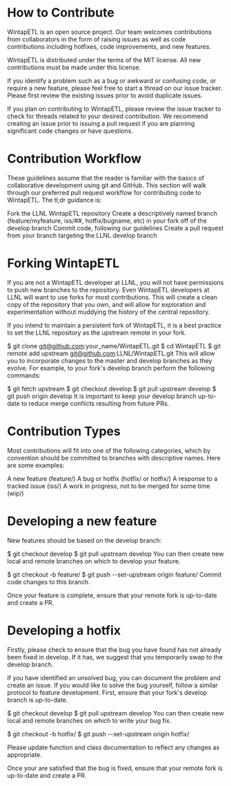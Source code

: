 ﻿# How to Contribute
WintapETL is an open source project. Our team welcomes contributions from collaborators in the form of raising issues as well as code contributions including hotfixes, code improvements, and new features.

WintapETL is distributed under the terms of the MIT license. All new contributions must be made under this license.

If you identify a problem such as a bug or awkward or confusing code, or require a new feature, please feel free to start a thread on our issue tracker. Please first review the existing issues prior to avoid duplicate issues.

If you plan on contributing to WintapETL, please review the issue tracker to check for threads related to your desired contribution. We recommend creating an issue prior to issuing a pull request if you are planning significant code changes or have questions.

# Contribution Workflow
These guidelines assume that the reader is familiar with the basics of collaborative development using git and GitHub. This section will walk through our preferred pull request workflow for contributing code to WintapETL. The tl;dr guidance is:

Fork the LLNL WintapETL repository
Create a descriptively named branch (feature/myfeature, iss/##, hotfix/bugname, etc) in your fork off of the develop branch
Commit code, following our guidelines
Create a pull request from your branch targeting the LLNL develop branch
# Forking WintapETL
If you are not a WintapETL developer at LLNL, you will not have permissions to push new branches to the repository. Even WintapETL developers at LLNL will want to use forks for most contributions. This will create a clean copy of the repository that you own, and will allow for exploration and experimentation without muddying the history of the central repository.

If you intend to maintain a persistent fork of WintapETL, it is a best practice to set the LLNL repository as the upstream remote in your fork.

$ git clone git@github.com:your_name/WintapETL.git
$ cd WintapETL
$ git remote add upstream git@github.com:LLNL/WintapETL.git
This will allow you to incorporate changes to the master and develop branches as they evolve. For example, to your fork's develop branch perform the following commands:

$ git fetch upstream
$ git checkout develop
$ git pull upstream develop
$ git push origin develop
It is important to keep your develop branch up-to-date to reduce merge conflicts resulting from future PRs.

# Contribution Types
Most contributions will fit into one of the following categories, which by convention should be committed to branches with descriptive names. Here are some examples:

A new feature (feature/<feature-name>)
A bug or hotfix (hotfix/<bug-name> or hotfix/<issue-number>)
A response to a tracked issue (iss/<issue-number>)
A work in progress, not to be merged for some time (wip/<change-name>)
# Developing a new feature
New features should be based on the develop branch:

$ git checkout develop
$ git pull upstream develop
You can then create new local and remote branches on which to develop your feature.

$ git checkout -b feature/<feature-name>
$ git push --set-upstream origin feature/<feature-name>
Commit code changes to this branch.

Once your feature is complete, ensure that your remote fork is up-to-date and create a PR.

# Developing a hotfix
Firstly, please check to ensure that the bug you have found has not already been fixed in develop. If it has, we suggest that you temporarily swap to the develop branch.

If you have identified an unsolved bug, you can document the problem and create an issue. If you would like to solve the bug yourself, follow a similar protocol to feature development. First, ensure that your fork's develop branch is up-to-date.

$ git checkout develop
$ git pull upstream develop
You can then create new local and remote branches on which to write your bug fix.

$ git checkout -b hotfix/<bug-name>
$ git push --set-upstream origin hotfix/<bug-name>

Please update function and class documentation to reflect any changes as appropriate.

Once your are satisfied that the bug is fixed, ensure that your remote fork is up-to-date and create a PR.
